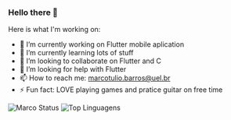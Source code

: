 ### Hello there 👋

Here is what I'm working on: 

- 🔭 I’m currently working on Flutter mobile aplication
- 🌱 I’m currently learning lots of stuff
- 👯 I’m looking to collaborate on Flutter and C
- 🤔 I’m looking for help with Flutter
- 📫 How to reach me: marcotulio.barros@uel.br
- ⚡ Fun fact: LOVE playing games and pratice guitar on free time

![Marco Status](https://github-readme-stats.vercel.app/api?username=marcotuiio&show_icons=true) ![Top Linguagens](https://github-readme-stats.vercel.app/api/top-langs/?username=marcotuiio&layout=compact)

